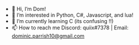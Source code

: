 - 👋 Hi, I’m Dom!
- 👀 I’m interested in Python, C#, Javascript, and lua!
- 🌱 I’m currently learning C (its confusing !!)
- 📫 How to reach me Discord: quiix#7378 | Email: dominic.parrish10@gmail.com
